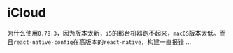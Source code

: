 # iCloud

为什么使用`0.78.3`，因为版本太新，`i5`的那台机器跑不起来，`macOS`版本太低。而且`react-native-config`在高版本的`react-native`，构建一直报错 ...

